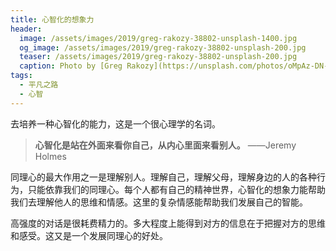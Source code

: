 ```yaml
---
title: 心智化的想象力
header:
  image: /assets/images/2019/greg-rakozy-38802-unsplash-1400.jpg
  og_image: /assets/images/2019/greg-rakozy-38802-unsplash-200.jpg
  teaser: /assets/images/2019/greg-rakozy-38802-unsplash-200.jpg
  caption: Photo by [Greg Rakozy](https://unsplash.com/photos/oMpAz-DN-9I?utm_source=unsplash&utm_medium=referral&utm_content=creditCopyText) on [Unsplash](https://unsplash.com/search/photos/universe?utm_source=unsplash&utm_medium=referral&utm_content=creditCopyText)
tags:
  - 平凡之路
  - 心智
---
```


去培养一种心智化的能力，这是一个很心理学的名词。

> **心智化是站在外面来看你自己，从内心里面来看别人。**
> ——Jeremy Holmes

同理心的最大作用之一是理解别人。理解自己，理解父母，理解身边的人的各种行为，只能依靠我们的同理心。每个人都有自己的精神世界，心智化的想象力能帮助我们去理解他人的思维和情感。这里的复杂情感能帮助我们发展自己的智能。

高强度的对话是很耗费精力的。多大程度上能得到对方的信息在于把握对方的思维和感受。这又是一个发展同理心的好处。
